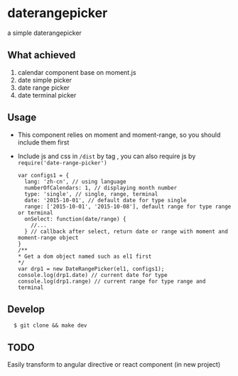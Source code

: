 # daterangepicker
a simple daterangepicker

## What achieved 
1. calendar component base on moment.js
2. date simple picker
3. date range picker
4. date terminal picker

## Usage

* This component relies on moment and moment-range, so you should include them first

* Include js and css in `/dist` by tag , you can also require js by `require('date-range-picker')`

      var configs1 = {
        lang: 'zh-cn', // using language
        numberOfCalendars: 1, // displaying month number
        type: 'single', // single, range, terminal
        date: '2015-10-01', // default date for type single
        range: ['2015-10-01', '2015-10-08'], default range for type range or terminal
        onSelect: function(date/range) {
          //...
        } // callback after select, return date or range with moment and moment-range object
      }
      /**
      * Get a dom object named such as el1 first
      */
      var drp1 = new DateRangePicker(el1, configs1);
      console.log(drp1.date) // current date for type
      console.log(drp1.range) // current range for type range and terminal

## Develop

      $ git clone && make dev

## TODO

Easily transform to angular directive or react component (in new project)